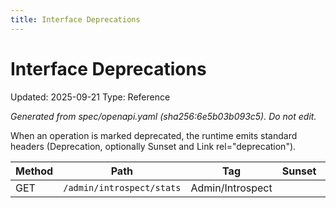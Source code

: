 ```yaml
---
title: Interface Deprecations
---
```


# Interface Deprecations
Updated: 2025-09-21
Type: Reference

_Generated from spec/openapi.yaml (sha256:6e5b03b093c5). Do not edit._

When an operation is marked deprecated, the runtime emits standard headers (Deprecation, optionally Sunset and Link rel="deprecation").

| Method | Path | Tag | Sunset | Summary |
|---|---|---|---|---|
| GET | `/admin/introspect/stats` | Admin/Introspect |  |  |
